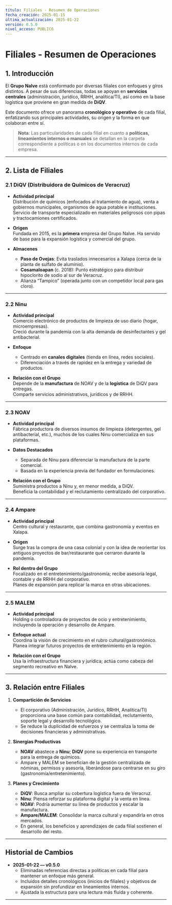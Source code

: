 ```yaml
---
título: Filiales - Resumen de Operaciones
fecha_creación: 2025-01-15
última_actualización: 2025-01-22
versión: 0.5.0
nivel_acceso: PUBLICO
---
```
# Filiales - Resumen de Operaciones

## 1. Introducción
El **Grupo Nalve** está conformado por diversas filiales con enfoques y giros distintos. A pesar de sus diferencias, todas se apoyan en **servicios centrales** (administración, jurídico, RRHH, analítica/TI), así como en la base logística que proviene en gran medida de **DiQV**.

Este documento ofrece un panorama **cronológico y operativo** de cada filial, enfatizando sus principales actividades, su origen y la forma en que colaboran entre sí.  

> **Nota**: Las particularidades de cada filial en cuanto a **políticas, lineamientos internos o manuales** se detallan en la carpeta correspondiente a políticas o en los documentos internos de cada empresa.

---

## 2. Lista de Filiales

### 2.1 DiQV (Distribuidora de Químicos de Veracruz)
- **Actividad principal**  
  Distribución de químicos (enfocados al tratamiento de agua), venta a gobiernos municipales, organismos de agua potable e instituciones.  
  Servicio de transporte especializado en materiales peligrosos con pipas y tractocamiones certificados.

- **Origen**  
  Fundada en 2015, es la **primera** empresa del Grupo Nalve. Ha servido de base para la expansión logística y comercial del grupo.

- **Almacenes**  
  - **Paso de Ovejas**: Evita traslados innecesarios a Xalapa (cerca de la planta de sulfato de aluminio).  
  - **Cosamaloapan** (c. 2018): Punto estratégico para distribuir hipoclorito de sodio al sur de Veracruz.  
  - Alianza “Tampico” (operada junto con un competidor local para gas cloro).

---

### 2.2 Ninu
- **Actividad principal**  
  Comercio electrónico de productos de limpieza de uso diario (hogar, microempresas).  
  Creció durante la pandemia con la alta demanda de desinfectantes y gel antibacterial.

- **Enfoque**  
  - Centrado en **canales digitales** (tienda en línea, redes sociales).  
  - Diferenciación a través de rapidez en la entrega y variedad de productos.

- **Relación con el Grupo**  
  Depende de la **manufactura** de NOAV y de la **logística** de DiQV para entregas.  
  Comparte servicios administrativos, jurídicos y de RRHH.

---

### 2.3 NOAV
- **Actividad principal**  
  Fábrica productora de diversos insumos de limpieza (detergentes, gel antibacterial, etc.), muchos de los cuales Ninu comercializa en sus plataformas.

- **Datos Destacados**  
  - Separada de Ninu para diferenciar la manufactura de la parte comercial.  
  - Basada en la experiencia previa del fundador en formulaciones.

- **Relación con el Grupo**  
  Suministra productos a Ninu y, en menor medida, a DiQV.  
  Beneficia la contabilidad y el reclutamiento centralizado del corporativo.

---

### 2.4 Ampare
- **Actividad principal**  
  Centro cultural y restaurante, que combina gastronomía y eventos en Xalapa.

- **Origen**  
  Surge tras la compra de una casa colonial y con la idea de reorientar los antiguos proyectos de bar/restaurante que cerraron durante la pandemia.

- **Rol dentro del Grupo**  
  Focalizado en el entretenimiento/gastronomía; recibe asesoría legal, contable y de RRHH del corporativo.  
  Planes de expansión para replicar la marca en otras ubicaciones.

---

### 2.5 MALEM
- **Actividad principal**  
  Holding o controladora de proyectos de ocio y entretenimiento, incluyendo la operación y desarrollo de Ampare.

- **Enfoque actual**  
  Coordina la visión de crecimiento en el rubro cultural/gastronómico.  
  Planea integrar futuros proyectos de entretenimiento en la región.

- **Relación con el Grupo**  
  Usa la infraestructura financiera y jurídica; actúa como cabeza del segmento recreativo en Nalve.

---

## 3. Relación entre Filiales

1. **Compartición de Servicios**  
   - El corporativo (Administración, Jurídico, RRHH, Analítica/TI) proporciona una base común para contabilidad, reclutamiento, soporte legal y desarrollo tecnológico.  
   - Se reduce la duplicidad de esfuerzos y se centraliza la toma de decisiones financieras y administrativas.

2. **Sinergias Productivas**  
   - **NOAV** abastece a **Ninu**; **DiQV** pone su experiencia en transporte para la entrega de químicos.  
   - Ampare y MALEM se benefician de la gestión centralizada de nóminas, permisos y asesoría, liberándose para centrarse en su giro (gastronomía/entretenimiento).

3. **Planes y Crecimiento**  
   - **DiQV**: Busca ampliar su cobertura logística fuera de Veracruz.  
   - **Ninu**: Piensa reforzar su plataforma digital y la venta en línea.  
   - **NOAV**: Podría aumentar su línea de productos y escalar la manufactura.  
   - **Ampare/MALEM**: Consolidar la marca cultural y expandirla en otros mercados.  
   - En general, los beneficios y aprendizajes de cada filial sostienen el desarrollo del resto.

---

## Historial de Cambios
- **2025-01-22 — v0.5.0**  
  - Eliminadas referencias directas a políticas en cada filial para mantener un enfoque más general.  
  - Incluidos detalles cronológicos (inicios de filiales) y objetivos de expansión sin profundizar en lineamientos internos.  
  - Ajustada la estructura para una lectura más fluida y coherente.

---